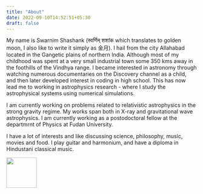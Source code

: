 ```yaml
---
title: "About"
date: 2022-09-10T14:52:51+05:30
draft: false
---
```


My name is Swarnim Shashank (स्वर्णिम् शशांक which translates to golden moon, I also like to write it simply as 金月). I hail from the city Allahabad located in the Gangetic plains of northern India. Although most of my childhood was spent at a very small industrial town some 350 kms away in the foothills of the Vindhya range. I became interested in astronomy through watching numerous documentaries on the Discovery channel as a child, and then later developed interest in coding in high school. This has now lead me to working in astrophysics research - where I study the astrophysical systems using numerical simulations.

I am currently working on problems related to relativistic astrophysics in the strong gravity regime. My works span both in X-ray and gravitational wave astrophysics. I am currently working as a postodoctoral fellow at the departmrnt of Physics at Fudan University.

I have a lot of interests and like discussing science, philosophy, music, movies and food. I play guitar and harmonium, and have a diploma in Hindustani classical music.


[<img src="/img/glider.svg" width="80" height="80">](http://www.catb.org/hacker-emblem/)
